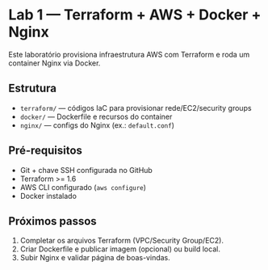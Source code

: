 # Lab 1 — Terraform + AWS + Docker + Nginx

Este laboratório provisiona infraestrutura AWS com Terraform e roda um container Nginx via Docker.

## Estrutura

- `terraform/` — códigos IaC para provisionar rede/EC2/security groups
- `docker/` — Dockerfile e recursos do container
- `nginx/` — configs do Nginx (ex.: `default.conf`)

## Pré-requisitos

- Git + chave SSH configurada no GitHub
- Terraform >= 1.6
- AWS CLI configurado (`aws configure`)
- Docker instalado

## Próximos passos

1. Completar os arquivos Terraform (VPC/Security Group/EC2).
2. Criar Dockerfile e publicar imagem (opcional) ou build local.
3. Subir Nginx e validar página de boas-vindas.
